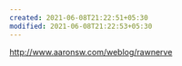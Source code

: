 ```yaml
---
created: 2021-06-08T21:22:51+05:30
modified: 2021-06-08T21:22:53+05:30
---
```


http://www.aaronsw.com/weblog/rawnerve
